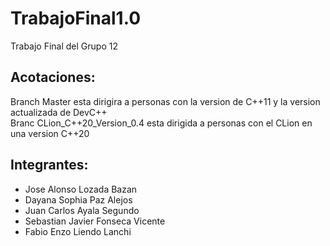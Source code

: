 # TrabajoFinal1.0
Trabajo Final del Grupo 12

## Acotaciones:
Branch Master esta dirigira a personas con la version de C++11 y la version actualizada de DevC++  
Branc CLion_C++20_Version_0.4 esta dirigida a personas con el CLion en una version C++20

## Integrantes:
- Jose Alonso Lozada Bazan
- Dayana Sophia Paz Alejos
- Juan Carlos Ayala Segundo
- Sebastian Javier Fonseca Vicente
- Fabio Enzo Liendo Lanchi
